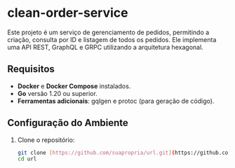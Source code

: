 # clean-order-service

Este projeto é um serviço de gerenciamento de pedidos, permitindo a criação, consulta por ID e listagem de todos os pedidos. Ele implementa uma API REST, GraphQL e GRPC utilizando a arquitetura hexagonal.

## Requisitos

- **Docker** e **Docker Compose** instalados.
- **Go** versão 1.20 ou superior.
- **Ferramentas adicionais**: gqlgen e protoc (para geração de código).

## Configuração do Ambiente

1. Clone o repositório:
   ```bash
   git clone [https://github.com/suapropria/url.git](https://github.com/Josesmar/clean-order-service.git)
   cd url

